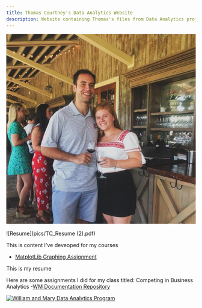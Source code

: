 ```yaml
---
title: Thomas Courtney's Data Analytics Website
description: Website containing Thomas's files from Data Analytics projects
---
```


![My Picture](pics/TCCC.jpg)

![Resume](pics/TC_Resume (2).pdf)

This is content I've deveoped for my courses
- [MatplotLib Graphing Assignment](/MatplotLib/index.md)

This is my resume



Here are some assignments I did for my class titled: Competing in Business Analytics
-[WM Documentation Repository](https://github.com/tpcourtneywm/williamandmarydocumentation)

[![William and Mary Data Analytics Program](https://img.youtube.com/vi/UTtg_NwdGhc/0.jpg)](https://www.youtube.com/watch?v=UTtg_NwdGhc)
